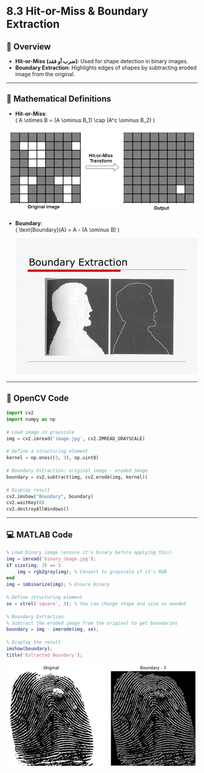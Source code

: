 # 8.3 Hit-or-Miss & Boundary Extraction


## 🧠 Overview

- **Hit-or-Miss (ضرب أو فقد)**: Used for shape detection in binary images.
- **Boundary Extraction**: Highlights edges of shapes by subtracting eroded image from the original.

---

## 📐 Mathematical Definitions

- **Hit-or-Miss**:  
  \( A \otimes B = (A \ominus B_1) \cap (A^c \ominus B_2) \)

![alt](photo/hitormiss-1.png)

- **Boundary**:  
  \( \text{Boundary}(A) = A - (A \ominus B) \)

  ![alt](photo/Boundary+Extraction.png)

---

## 🧪 OpenCV Code

```python
import cv2
import numpy as np

# Load image in grayscale
img = cv2.imread('image.jpg', cv2.IMREAD_GRAYSCALE)

# Define a structuring element
kernel = np.ones((3, 3), np.uint8)

# Boundary Extraction: original image - eroded image
boundary = cv2.subtract(img, cv2.erode(img, kernel))

# Display result
cv2.imshow("Boundary", boundary)
cv2.waitKey(0)
cv2.destroyAllWindows()

```

---

## 💻 MATLAB Code

```matlab
% Load binary image (ensure it's binary before applying this)
img = imread('binary_image.jpg');
if size(img, 3) == 3
    img = rgb2gray(img); % Convert to grayscale if it's RGB
end
img = imbinarize(img); % Ensure binary

% Define structuring element
se = strel('square', 3); % You can change shape and size as needed

% Boundary Extraction
% Subtract the eroded image from the original to get boundaries
boundary = img - imerode(img, se);

% Display the result
imshow(boundary);
title('Extracted Boundary');

```

![alt](photo/Boundary2Extraction.png)
